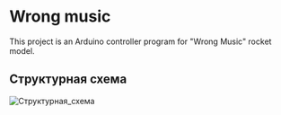# Wrong music
This project is an Arduino controller program for "Wrong Music" rocket model.
## Структурная схема
![Структурная_схема](https://github.com/shchuchkin-pkims/wrong-music/blob/master/pictures/Structure_sheme.jpg)
